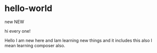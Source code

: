 # hello-world
new 
NEW

hi every one! 

Hello I am new here and Iam learning new things and it includes this also I mean learning composer also.
 

